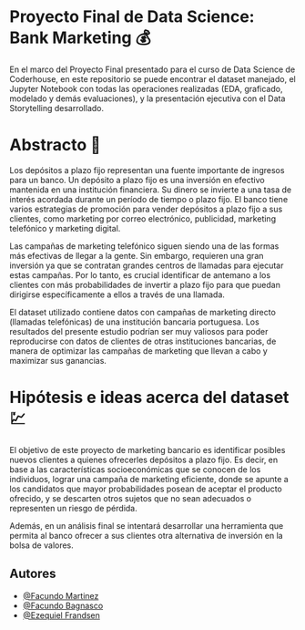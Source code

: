 
# Proyecto Final de Data Science: Bank Marketing :moneybag:

En el marco del Proyecto Final presentado para el curso de Data Science de Coderhouse, en este repositorio se puede encontrar el dataset manejado, el Jupyter Notebook con todas las operaciones realizadas (EDA, graficado, modelado y demás evaluaciones), y la presentación ejecutiva con el Data Storytelling desarrollado.

# Abstracto :page_with_curl:

Los depósitos a plazo fijo representan una fuente importante de ingresos para un banco. Un depósito a plazo fijo es una inversión en efectivo mantenida en una institución financiera. Su dinero se invierte a una tasa de interés acordada durante un período de tiempo o plazo fijo. El banco tiene varios estrategias de promoción para vender depósitos a plazo fijo a sus clientes, como marketing por correo electrónico, publicidad, marketing telefónico y marketing digital.

Las campañas de marketing telefónico siguen siendo una de las formas más efectivas de llegar a la gente. Sin embargo, requieren una gran inversión ya que se contratan grandes centros de llamadas para ejecutar estas campañas. Por lo tanto, es crucial identificar de antemano a los clientes con más probabilidades de invertir a plazo fijo para que puedan dirigirse específicamente a ellos a través de una llamada.

El dataset utilizado contiene datos con campañas de marketing directo (llamadas telefónicas) de una institución bancaria portuguesa. Los resultados del presente estudio podrían ser muy valiosos para poder reproducirse con datos de clientes de otras instituciones bancarias, de manera de optimizar las campañas de marketing que llevan a cabo y maximizar sus ganancias.

# Hipótesis e ideas acerca del dataset :chart:

El objetivo de este proyecto de marketing bancario es identificar posibles nuevos clientes a quienes ofrecerles depósitos a plazo fijo. Es decir, en base a las características socioeconómicas que se conocen de los individuos, lograr una campaña de marketing eficiente, donde se apunte a los candidatos que mayor probabilidades posean de aceptar el producto ofrecido, y se descarten otros sujetos que no sean adecuados o representen un riesgo de pérdida.

Además, en un análisis final se intentará desarrollar una herramienta que permita al banco ofrecer a sus clientes otra alternativa de inversión en la bolsa de valores.

## Autores

- [@Facundo Martinez](https://www.github.com/famarti)
- [@Facundo Bagnasco](https://github.com/FacBagnasco)
- [@Ezequiel Frandsen](https://www.github.com/)

